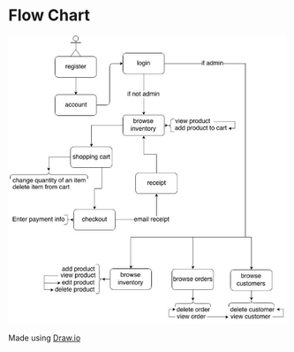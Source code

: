 # Flow Chart 

![Flow chart](A3/CSC309_eStore.jpg "Flow chart")

Made using [Draw.io](https://www.draw.io)


